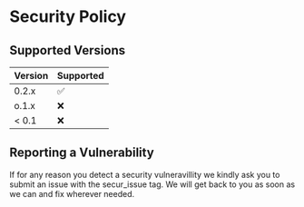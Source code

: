 # Security Policy

## Supported Versions

| Version | Supported          |
| ------- | ------------------ |
| 0.2.x   | :white_check_mark: |
| o.1.x   | :x:                |
| < 0.1   | :x:                |

## Reporting a Vulnerability

If for any reason you detect a security vulneravillity we kindly ask you to submit an issue with the secur_issue tag.
We will get back to you as soon as we can and fix wherever needed.
